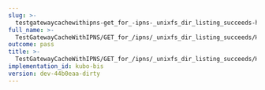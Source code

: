 ```yaml
---
slug: >-
  testgatewaycachewithipns-get_for_-ipns-_unixfs_dir_listing_succeeds-header_etag
full_name: >-
  TestGatewayCacheWithIPNS/GET_for_/ipns/_unixfs_dir_listing_succeeds/Header_Etag
outcome: pass
title: >-
  TestGatewayCacheWithIPNS/GET_for_/ipns/_unixfs_dir_listing_succeeds/Header_Etag
implementation_id: kubo-bis
version: dev-44b0eaa-dirty
---
```


